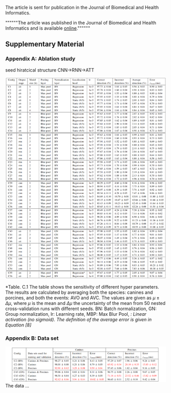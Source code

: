 
The article is sent for publication in the Journal of Biomedical and Health Informatics.

""""""The article was published in the Journal of Biomedical and Health Informatics and is available 
[online](https://ieeexplore.ieee.org/document/9216477).""""""

## Supplementary Material


### Appendix A: Ablation study

seed
hiratcical structure CNN->RNN->ATT

![Example Workflow](./images/ablation_studies_large.png)

*Table. C.1 The table shows the sensitivity of different hyper parameters. The results are calculated by averaging both the species: canines and porcines, and both the events: AVO and AVC. The values are given as $\mu \pm \Delta \mu$, where $\mu$ is the mean and $\Delta \mu$ the uncertainty of the mean from 50 nested cross-validation runs with different seeds. BN: Batch normalization, GN: Group normalization, lr: Learning rate, MBP: Max Blur Pool, *: Linear activation (no sigmoid). The definition of the average error is given in Equation [8]*

### Appendix B: Data set

![Example Workflow](./images/result_species.png)
The data ...

